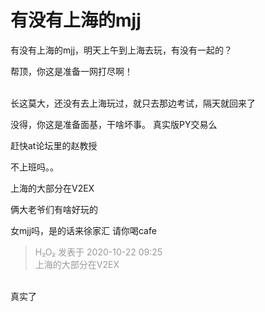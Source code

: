 # 有没有上海的mjj


有没有上海的mjj，明天上午到上海去玩，有没有一起的？

帮顶，你这是准备一网打尽啊！<br />
<br />
<img src="static/image/smiley/default/lol.gif" smilieid="12" border="0" alt="" /><img src="static/image/smiley/default/lol.gif" smilieid="12" border="0" alt="" /><img src="static/image/smiley/default/lol.gif" smilieid="12" border="0" alt="" />

长这莫大，还没有去上海玩过，就只去那边考试，隔天就回来了<img src="static/image/smiley/yct/016.gif" smilieid="51" border="0" alt="" />

没得，你这是准备面基，干啥坏事。 真实版PY交易么

赶快at论坛里的赵教授

不上班吗。。

上海的大部分在V2EX

俩大老爷们有啥好玩的

女mjj吗，是的话来徐家汇 请你喝cafe

<div class="quote"><blockquote><font color="#999999">H₂O₂ 发表于 2020-10-22 09:25</font><br />
<font color="#999999">上海的大部分在V2EX</font></blockquote></div><br />
真实了
